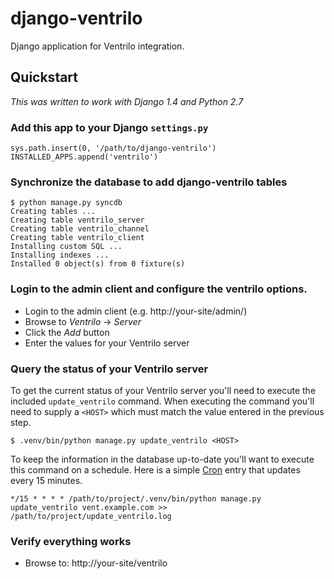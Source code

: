 # django-ventrilo
Django application for Ventrilo integration.

## Quickstart

_This was written to work with Django 1.4 and Python 2.7_

### Add this app to your Django ```settings.py```

    sys.path.insert(0, '/path/to/django-ventrilo')
    INSTALLED_APPS.append('ventrilo')

### Synchronize the database to add django-ventrilo tables

    $ python manage.py syncdb
    Creating tables ...
    Creating table ventrilo_server
    Creating table ventrilo_channel
    Creating table ventrilo_client
    Installing custom SQL ...
    Installing indexes ...
    Installed 0 object(s) from 0 fixture(s)


### Login to the admin client and configure the ventrilo options.

- Login to the admin client (e.g. http://your-site/admin/)
- Browse to _Ventrilo_ -> _Server_
- Click the _Add_ button
- Enter the values for your Ventrilo server

### Query the status of your Ventrilo server

To get the current status of your Ventrilo server you'll need to execute the included ```update_ventrilo``` command.
When executing the command you'll need to supply a ```<HOST>``` which must match the value entered in the previous step.

    $ .venv/bin/python manage.py update_ventrilo <HOST>

To keep the information in the database up-to-date you'll want to execute this command on a schedule.
Here is a simple [Cron](https://en.wikipedia.org/wiki/Cron) entry that updates every 15 minutes.

    */15 * * * * /path/to/project/.venv/bin/python manage.py update_ventrilo vent.example.com >> /path/to/project/update_ventrilo.log

### Verify everything works

- Browse to: http://your-site/ventrilo
